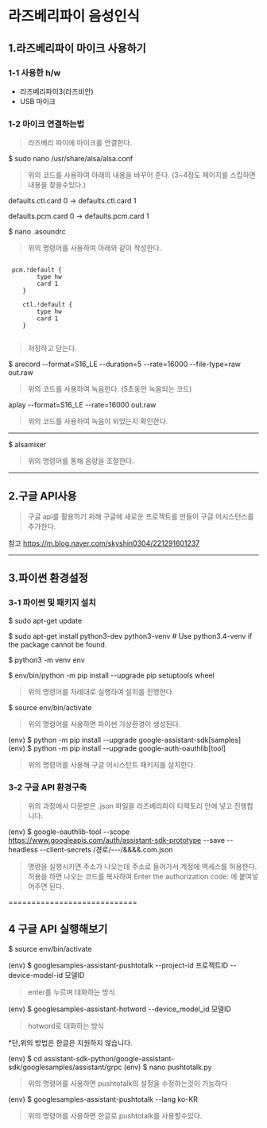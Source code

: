 라즈베리파이 음성인식 
=============


## 1.라즈베리파이 마이크 사용하기

### 1-1 사용한 h/w

- 라즈베리파이3(라즈비안)
- USB 마이크

### 1-2 마이크 연결하는법
> 라즈베리 파이에 마이크를 연결한다.



$ sudo nano /usr/share/alsa/alsa.conf

> 위의 코드를 사용하여 아래의 내용을 바꾸어 준다. (3~4정도 페이지를 스킵하면 내용을 찾을수있다.)

defaults.ctl.card 0  ->  defaults.ctl.card 1

defaults.pcm.card 0  ->  defaults.pcm.card 1


$ nano .asoundrc
> 위의 명령어를 사용하여 아래와 같이 작성한다.
<pre><code>
 pcm.!default {
        type hw
        card 1
    }

    ctl.!default {
        type hw
        card 1
    }
    
</code></pre>

> 저장하고 닫는다.



$ arecord --format=S16_LE --duration=5 --rate=16000 --file-type=raw out.raw

> 위의 코드를 사용하여 녹음한다. (5초동안 녹음되는 코드)

aplay --format=S16_LE --rate=16000 out.raw

> 위의 코드를 사용하여 녹음이 되었는지 확인한다.


----------------

$ alsamixer

> 위의 명령어를 통해 음량을 조절한다.

----------------

## 2.구글 API사용
> 구글 api를 활용하기 위해 구글에 새로운 프로젝트를 만들어 구글 어시스턴스를 추가한다.


참고 https://m.blog.naver.com/skyshin0304/221291601237


----------------

## 3.파이썬 환경설정
### 3-1 파이썬 및 패키지 설치

$ sudo apt-get update

$ sudo apt-get install python3-dev python3-venv # Use python3.4-venv if the package cannot be found.

$ python3 -m venv env

$ env/bin/python -m pip install --upgrade pip setuptools wheel

> 위의 명령어를 차례대로 실행하여 설치를 진행한다.

$ source env/bin/activate

> 위의 명령어를 사용하면 파이썬 가상환경이 생성된다.

(env) $ python -m pip install --upgrade google-assistant-sdk[samples]
(env) $ python -m pip install --upgrade google-auth-oauthlib[tool]

> 위의 명령어를 사용해 구글 어시스턴트 패키지를 설치한다.

### 3-2 구글 API 환경구축

> 위의 과정에서 다운받은 .json 파일을 라즈베리파이 디렉토리 안에 넣고 진행합니다.

(env) $ google-oauthlib-tool --scope https://www.googleapis.com/auth/assistant-sdk-prototype --save --headless --client-secrets /경로/---/&&&&.com.json 

> 명령을 실행시키면 주소가 나오는데 주소로 들어가서 계정에 엑세스를 허용한다.
> 허용을 하면 나오는 코드를 복사하여 Enter the authorization code: 에 붙여넣어주면 된다.

============================

## 4 구글 API 실행해보기

$ source env/bin/activate

(env) $ googlesamples-assistant-pushtotalk --project-id 프로젝트ID --device-model-id 모델ID

> enter를 누르며 대화하는 방식

(env) $ googlesamples-assistant-hotword --device_model_id 모델ID

> hotword로 대화하는 방식

*단,위의 방법은 한글은 지원하지 않습니다.

(env) $ cd assistant-sdk-python/google-assistant-sdk/googlesamples/assistant/grpc
(env) $ nano pushtotalk.py

> 위의 명령어를 사용하면 pushtotalk의 설정을 수정하는것이 가능하다

(env) $ googlesamples-assistant-pushtotalk  --lang ko-KR

> 위의 명령어를 사용하면 한글로 pushtotalk를 사용할수있다.



